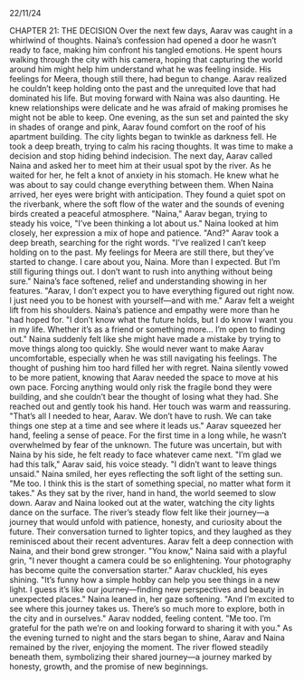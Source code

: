22/11/24

CHAPTER 21: THE DECISION
Over the next few days, Aarav was caught in a whirlwind of thoughts. Naina’s confession had opened a door he wasn’t ready to face, making him confront his tangled emotions. He spent hours walking through the city with his camera, hoping that capturing the world around him might help him understand what he was feeling inside.
His feelings for Meera, though still there, had begun to change. Aarav realized he couldn’t keep holding onto the past and the unrequited love that had dominated his life. But moving forward with Naina was also daunting. He knew relationships were delicate and he was afraid of making promises he might not be able to keep.
One evening, as the sun set and painted the sky in shades of orange and pink, Aarav found comfort on the roof of his apartment building. The city lights began to twinkle as darkness fell. He took a deep breath, trying to calm his racing thoughts. It was time to make a decision and stop hiding behind indecision.
The next day, Aarav called Naina and asked her to meet him at their usual spot by the river. As he waited for her, he felt a knot of anxiety in his stomach. He knew what he was about to say could change everything between them.
When Naina arrived, her eyes were bright with anticipation. They found a quiet spot on the riverbank, where the soft flow of the water and the sounds of evening birds created a peaceful atmosphere.
"Naina," Aarav began, trying to steady his voice, "I’ve been thinking a lot about us."
Naina looked at him closely, her expression a mix of hope and patience. "And?"
Aarav took a deep breath, searching for the right words. "I’ve realized I can’t keep holding on to the past. My feelings for Meera are still there, but they’ve started to change. I care about you, Naina. More than I expected. But I’m still figuring things out. I don’t want to rush into anything without being sure."
Naina’s face softened, relief and understanding showing in her features. "Aarav, I don’t expect you to have everything figured out right now. I just need you to be honest with yourself—and with me."
Aarav felt a weight lift from his shoulders. Naina’s patience and empathy were more than he had hoped for. "I don’t know what the future holds, but I do know I want you in my life. Whether it’s as a friend or something more... I’m open to finding out."
Naina suddenly felt like she might have made a mistake by trying to move things along too quickly. She would never want to make Aarav uncomfortable, especially when he was still navigating his feelings. The thought of pushing him too hard filled her with regret. Naina silently vowed to be more patient, knowing that Aarav needed the space to move at his own pace. Forcing anything would only risk the fragile bond they were building, and she couldn’t bear the thought of losing what they had.
She reached out and gently took his hand. Her touch was warm and reassuring. "That’s all I needed to hear, Aarav. We don’t have to rush. We can take things one step at a time and see where it leads us."
Aarav squeezed her hand, feeling a sense of peace. For the first time in a long while, he wasn’t overwhelmed by fear of the unknown. The future was uncertain, but with Naina by his side, he felt ready to face whatever came next.
"I’m glad we had this talk," Aarav said, his voice steady. "I didn’t want to leave things unsaid." Naina smiled, her eyes reflecting the soft light of the setting sun. "Me too. I think this is the start of something special, no matter what form it takes."
As they sat by the river, hand in hand, the world seemed to slow down. Aarav and Naina looked out at the water, watching the city lights dance on the surface. The river’s steady flow felt like their journey—a journey that would unfold with patience, honesty, and curiosity about the future.
Their conversation turned to lighter topics, and they laughed as they reminisced about their recent adventures. Aarav felt a deep connection with Naina, and their bond grew stronger.
"You know," Naina said with a playful grin, "I never thought a camera could be so enlightening. Your photography has become quite the conversation starter."
Aarav chuckled, his eyes shining. "It’s funny how a simple hobby can help you see things in a new light. I guess it’s like our journey—finding new perspectives and beauty in unexpected places."
Naina leaned in, her gaze softening. "And I’m excited to see where this journey takes us. There’s so much more to explore, both in the city and in ourselves."
Aarav nodded, feeling content. "Me too. I’m grateful for the path we’re on and looking forward to sharing it with you."
As the evening turned to night and the stars began to shine, Aarav and Naina remained by the river, enjoying the moment. The river flowed steadily beneath them, symbolizing their shared journey—a journey marked by honesty, growth, and the promise of new beginnings.